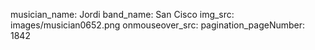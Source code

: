 musician_name: Jordi
band_name: San Cisco
img_src: images/musician0652.png
onmouseover_src: 
pagination_pageNumber: 1842